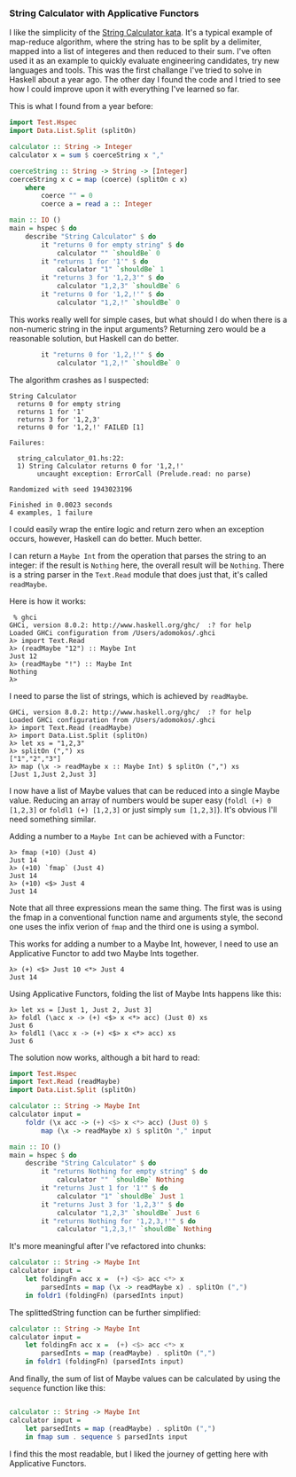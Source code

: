 ### String Calculator with Applicative Functors

I like the simplicity of the [String Calculator kata](http://link...). It's a typical example of map-reduce algorithm, where the string has to be split by a delimiter, mapped into a list of integeres and then reduced to their sum. I've often used it as an example to quickly evaluate engineering candidates, try new languages and tools. This was the first challange I've tried to solve in Haskell about a year ago. The other day I found the code and I tried to see how I could improve upon it with everything I've learned so far.

This is what I found from a year before:

```haskell
import Test.Hspec
import Data.List.Split (splitOn)

calculator :: String -> Integer
calculator x = sum $ coerceString x ","

coerceString :: String -> String -> [Integer]
coerceString x c = map (coerce) (splitOn c x)
    where
        coerce "" = 0
        coerce a = read a :: Integer

main :: IO ()
main = hspec $ do
    describe "String Calculator" $ do
        it "returns 0 for empty string" $ do
            calculator "" `shouldBe` 0
        it "returns 1 for '1'" $ do
            calculator "1" `shouldBe` 1
        it "returns 3 for '1,2,3'" $ do
            calculator "1,2,3" `shouldBe` 6
        it "returns 0 for '1,2,!'" $ do
            calculator "1,2,!" `shouldBe` 0
```

This works really well for simple cases, but what should I do when there is a non-numeric string in the input arguments? Returning zero would be a reasonable solution, but Haskell can do better.

```haskell
        it "returns 0 for '1,2,!'" $ do
            calculator "1,2,!" `shouldBe` 0
```

The algorithm crashes as I suspected:

```shell
String Calculator
  returns 0 for empty string
  returns 1 for '1'
  returns 3 for '1,2,3'
  returns 0 for '1,2,!' FAILED [1]

Failures:

  string_calculator_01.hs:22:
  1) String Calculator returns 0 for '1,2,!'
       uncaught exception: ErrorCall (Prelude.read: no parse)

Randomized with seed 1943023196

Finished in 0.0023 seconds
4 examples, 1 failure
```

I could easily wrap the entire logic and return zero when an exception occurs, however, Haskell can do better. Much better.

I can return a `Maybe Int` from the operation that parses the string to an integer: if the result is `Nothing` here, the overall result will be `Nothing`. There is a string parser in the `Text.Read` module that does just that, it's called `readMaybe`.

Here is how it works:

```shell
 % ghci
GHCi, version 8.0.2: http://www.haskell.org/ghc/  :? for help
Loaded GHCi configuration from /Users/adomokos/.ghci
λ> import Text.Read
λ> (readMaybe "12") :: Maybe Int
Just 12
λ> (readMaybe "!") :: Maybe Int
Nothing
λ>
```
I need to parse the list of strings, which is achieved by `readMaybe`.

```shell
GHCi, version 8.0.2: http://www.haskell.org/ghc/  :? for help
Loaded GHCi configuration from /Users/adomokos/.ghci
λ> import Text.Read (readMaybe)
λ> import Data.List.Split (splitOn)
λ> let xs = "1,2,3"
λ> splitOn (",") xs
["1","2","3"]
λ> map (\x -> readMaybe x :: Maybe Int) $ splitOn (",") xs
[Just 1,Just 2,Just 3]
```
I now have a list of Maybe values that can be reduced into a single Maybe value. Reducing an array of numbers would be super easy (`foldl (+) 0 [1,2,3]` or `foldl1 (+) [1,2,3]` or just simply `sum [1,2,3]`). It's obvious I'll need something similar.

Adding a number to a `Maybe Int` can be achieved with a Functor:
```shell
λ> fmap (+10) (Just 4)
Just 14
λ> (+10) `fmap` (Just 4)
Just 14
λ> (+10) <$> Just 4
Just 14
```
Note that all three expressions mean the same thing. The first was is using the fmap in a conventional function name and arguments style, the second one uses the infix verion of `fmap` and the third one is using a symbol.

This works for adding a number to a Maybe Int, however, I need to use an Applicative Functor to add two Maybe Ints together.

```shell
λ> (+) <$> Just 10 <*> Just 4
Just 14
```
Using Applicative Functors, folding the list of Maybe Ints happens like this:

```shell
λ> let xs = [Just 1, Just 2, Just 3]
λ> foldl (\acc x -> (+) <$> x <*> acc) (Just 0) xs
Just 6
λ> foldl1 (\acc x -> (+) <$> x <*> acc) xs
Just 6
```

The solution now works, although a bit hard to read:

```haskell
import Test.Hspec
import Text.Read (readMaybe)
import Data.List.Split (splitOn)

calculator :: String -> Maybe Int
calculator input =
    foldr (\x acc -> (+) <$> x <*> acc) (Just 0) $
        map (\x -> readMaybe x) $ splitOn "," input

main :: IO ()
main = hspec $ do
    describe "String Calculator" $ do
        it "returns Nothing for empty string" $ do
            calculator "" `shouldBe` Nothing
        it "returns Just 1 for '1'" $ do
            calculator "1" `shouldBe` Just 1
        it "returns Just 3 for '1,2,3'" $ do
            calculator "1,2,3" `shouldBe` Just 6
        it "returns Nothing for '1,2,3,!'" $ do
            calculator "1,2,3,!" `shouldBe` Nothing
```

It's more meaningful after I've refactored into chunks:

```haskell
calculator :: String -> Maybe Int
calculator input =
    let foldingFn acc x =  (+) <$> acc <*> x
        parsedInts = map (\x -> readMaybe x) . splitOn (",")
    in foldr1 (foldingFn) (parsedInts input)
```

The splittedString function can be further simplified:

```haskell
calculator :: String -> Maybe Int
calculator input =
    let foldingFn acc x =  (+) <$> acc <*> x
        parsedInts = map (readMaybe) . splitOn (",")
    in foldr1 (foldingFn) (parsedInts input)
```

And finally, the sum of list of Maybe values can be calculated by using the `sequence` function like this:

```haskell

calculator :: String -> Maybe Int
calculator input =
    let parsedInts = map (readMaybe) . splitOn (",")
    in fmap sum . sequence $ parsedInts input
```

I find this the most readable, but I liked the journey of getting here with Applicative Functors.
